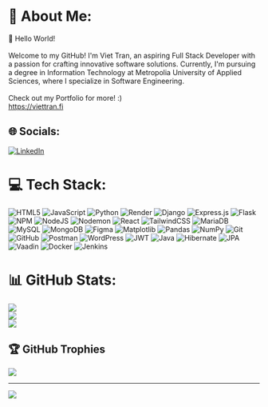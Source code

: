 # 💫 About Me:
👋 Hello World!<br><br>Welcome to my GitHub! I'm Viet Tran, an aspiring Full Stack Developer with a passion for crafting innovative software solutions. Currently, I'm pursuing a degree in Information Technology at Metropolia University of Applied Sciences, where I specialize in Software Engineering.<br><br>Check out my Portfolio for more! :) <br>https://viettran.fi


## 🌐 Socials:
[![LinkedIn](https://img.shields.io/badge/LinkedIn-%230077B5.svg?logo=linkedin&logoColor=white)](https://linkedin.com/in/https://www.linkedin.com/in/viet-tran-826399262/) 

# 💻 Tech Stack:
![HTML5](https://img.shields.io/badge/html5-%23E34F26.svg?style=for-the-badge&logo=html5&logoColor=white) ![JavaScript](https://img.shields.io/badge/javascript-%23323330.svg?style=for-the-badge&logo=javascript&logoColor=%23F7DF1E) ![Python](https://img.shields.io/badge/python-3670A0?style=for-the-badge&logo=python&logoColor=ffdd54) ![Render](https://img.shields.io/badge/Render-%46E3B7.svg?style=for-the-badge&logo=render&logoColor=white) ![Django](https://img.shields.io/badge/django-%23092E20.svg?style=for-the-badge&logo=django&logoColor=white) ![Express.js](https://img.shields.io/badge/express.js-%23404d59.svg?style=for-the-badge&logo=express&logoColor=%2361DAFB) ![Flask](https://img.shields.io/badge/flask-%23000.svg?style=for-the-badge&logo=flask&logoColor=white) ![NPM](https://img.shields.io/badge/NPM-%23CB3837.svg?style=for-the-badge&logo=npm&logoColor=white) ![NodeJS](https://img.shields.io/badge/node.js-6DA55F?style=for-the-badge&logo=node.js&logoColor=white) ![Nodemon](https://img.shields.io/badge/NODEMON-%23323330.svg?style=for-the-badge&logo=nodemon&logoColor=%BBDEAD) ![React](https://img.shields.io/badge/react-%2320232a.svg?style=for-the-badge&logo=react&logoColor=%2361DAFB) ![TailwindCSS](https://img.shields.io/badge/tailwindcss-%2338B2AC.svg?style=for-the-badge&logo=tailwind-css&logoColor=white) ![MariaDB](https://img.shields.io/badge/MariaDB-003545?style=for-the-badge&logo=mariadb&logoColor=white) ![MySQL](https://img.shields.io/badge/mysql-4479A1.svg?style=for-the-badge&logo=mysql&logoColor=white) ![MongoDB](https://img.shields.io/badge/MongoDB-%234ea94b.svg?style=for-the-badge&logo=mongodb&logoColor=white) ![Figma](https://img.shields.io/badge/figma-%23F24E1E.svg?style=for-the-badge&logo=figma&logoColor=white) ![Matplotlib](https://img.shields.io/badge/Matplotlib-%23ffffff.svg?style=for-the-badge&logo=Matplotlib&logoColor=black) ![Pandas](https://img.shields.io/badge/pandas-%23150458.svg?style=for-the-badge&logo=pandas&logoColor=white) ![NumPy](https://img.shields.io/badge/numpy-%23013243.svg?style=for-the-badge&logo=numpy&logoColor=white) ![Git](https://img.shields.io/badge/git-%23F05033.svg?style=for-the-badge&logo=git&logoColor=white) ![GitHub](https://img.shields.io/badge/github-%23121011.svg?style=for-the-badge&logo=github&logoColor=white) ![Postman](https://img.shields.io/badge/Postman-FF6C37?style=for-the-badge&logo=postman&logoColor=white) ![WordPress](https://img.shields.io/badge/WordPress-%23117AC9.svg?style=for-the-badge&logo=WordPress&logoColor=white) ![JWT](https://img.shields.io/badge/JWT-black?style=for-the-badge&logo=JSON%20web%20tokens) ![Java](https://img.shields.io/badge/java-%23ED8B00.svg?style=for-the-badge&logo=openjdk&logoColor=white) ![Hibernate](https://img.shields.io/badge/Hibernate-59666C.svg?style=for-the-badge&logo=Hibernate&logoColor=white) ![JPA](https://img.shields.io/badge/JPA-%2320232a.svg?style=for-the-badge&logo=hibernate&logoColor=white) ![Vaadin](https://img.shields.io/badge/Vaadin-00B4F0.svg?style=for-the-badge&logo=vaadin&logoColor=white) ![Docker](https://img.shields.io/badge/Docker-2496ED.svg?style=for-the-badge&logo=Docker&logoColor=white)
 ![Jenkins](https://img.shields.io/badge/Jenkins-D24939.svg?style=for-the-badge&logo=Jenkins&logoColor=white) 

# 📊 GitHub Stats:
![](https://github-readme-stats.vercel.app/api?username=viettranni&theme=dark&hide_border=false&include_all_commits=false&count_private=true)<br/>
![](https://github-readme-streak-stats.herokuapp.com/?user=viettranni&theme=dark&hide_border=true)<br/>
![](https://github-readme-stats.vercel.app/api/top-langs/?username=viettranni&theme=dark&hide_border=false&include_all_commits=true&count_private=true&layout=compact)


## 🏆 GitHub Trophies
![](https://github-profile-trophy.vercel.app/?username=viettranni&theme=radical&no-frame=false&no-bg=true&margin-w=4)

---
[![](https://visitcount.itsvg.in/api?id=viettranni&icon=0&color=0)](https://visitcount.itsvg.in)

<!-- Proudly created with GPRM ( https://gprm.itsvg.in ) -->
